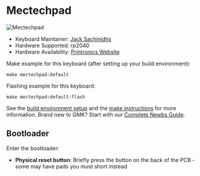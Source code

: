 # Mectechpad

![Mectechpad](http://printronics.gr/wp-content/uploads/2025/06/IMG-eeceb5eaaa776b9dc9114b3c06fc050b-V.jpg)

* Keyboard Maintainer: [Jack Sachinidhs](https://github.com/jacksaxi)
* Hardware Supported: rp2040
* Hardware Availability: [Printronics Website](https://printronics.gr)

Make example for this keyboard (after setting up your build environment):

    make mectechpad:default

Flashing example for this keyboard:

    make mectechpad:default:flash

See the [build environment setup](https://docs.qmk.fm/#/getting_started_build_tools) and the [make instructions](https://docs.qmk.fm/#/getting_started_make_guide) for more information. Brand new to QMK? Start with our [Complete Newbs Guide](https://docs.qmk.fm/#/newbs).

## Bootloader

Enter the bootloader:
* **Physical reset button**: Briefly press the button on the back of the PCB - some may have pads you must short instead

